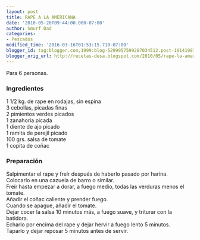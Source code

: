 ```yaml
---
layout: post
title: RAPE A LA AMERICANA
date: '2010-05-26T09:44:00.000-07:00'
author: Smurf Dad
categories:
- Pescados
modified_time: '2016-03-16T01:53:15.710-07:00'
blogger_id: tag:blogger.com,1999:blog-5299957599287034512.post-191419875365880601
blogger_orig_url: http://recetas-desa.blogspot.com/2010/05/rape-la-americana.html
---
```


Para 6 personas.<br /><h3>Ingredientes</h3>1 1/2 kg. de rape en rodajas, sin espina<br />3 cebollas, picadas finas<br />2 pimientos verdes picados<br />1 zanahoria picada<br />1 diente de ajo picado<br />1 ramita de perejil picado<br />100 grs. salsa de tomate<br />1 copita de coñac<br /><h3>Preparación</h3>Salpimentar el rape y freír después de haberlo pasado por harina.<br />Colocarlo en una cazuela de barro o similar.<br />Freír hasta empezar a dorar, a fuego medio, todas las  verduras menos el tomate.<br />Añadir el coñac caliente y prender fuego.<br />Cuando se apague, añadir el tomate.<br />Dejar cocer la salsa 10 minutos más, a fuego suave, y triturar con la batidora.<br />Echarlo por encima del rape y dejar hervir a fuego lento 5 minutos.<br />Taparlo y dejar reposar 5 minutos antes de servir.